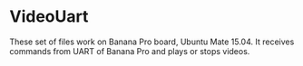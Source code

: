 # VideoUart

These set of files work on Banana Pro board, Ubuntu Mate 15.04. It receives commands from UART of Banana Pro and plays or stops videos.
